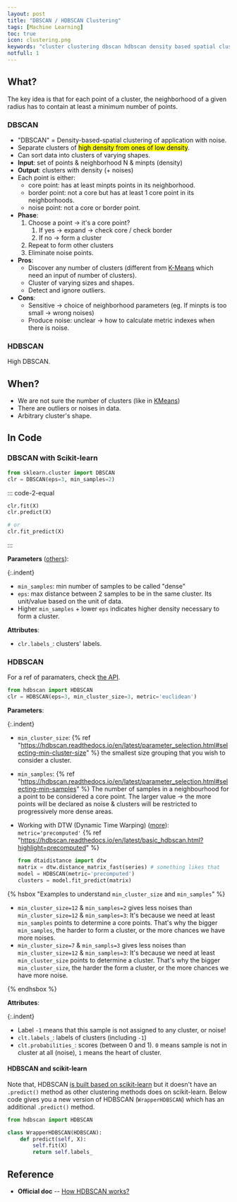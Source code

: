 ```yaml
---
layout: post
title: "DBSCAN / HDBSCAN Clustering"
tags: [Machine Learning]
toc: true
icon: clustering.png
keywords: "cluster clustering dbscan hdbscan density based spatial clustering of application with noise high varying shapes sort data points neighborhood min point core points border noise phase discover number of clusters automatically ignoire outliers detect outliers Scikit-learn density based clustering DTW (Dynamic Time Warping)"
notfull: 1
---
```


## What?

The key idea is that for each point of a cluster, the neighborhood of a given radius has to contain at least a minimum number of points.

### DBSCAN

- "DBSCAN" = Density-based-spatial clustering of application with noise.
- Separate clusters of <mark>high density from ones of low density</mark>.
- Can sort data into clusters of varying shapes.
- **Input**: set of points & neighborhood N & minpts (density)
- **Output**: clusters with density (+ noises)
- Each point is either:
  - core point: has at least minpts points in its neighborhood.
  - border point: not a core but has at least 1 core point in its neighborhoods.
  - noise point: not a core or border point.
- **Phase**:
  1. Choose a point → it's a core point?
     1. If yes → expand → check core / check border
     2. If no → form a cluster
  2. Repeat to form other clusters
  3. Eliminate noise points.
- **Pros**:
  - Discover any number of clusters (different from [K-Means](/k-means-clustering) which need an input of number of clusters).
  - Cluster of varying sizes and shapes.
  - Detect and ignore outliers.
- **Cons**:
  - Sensitive → choice of neighborhood parameters (eg. If minpts is too small → wrong noises)
  - Produce noise: unclear → how to calculate metric indexes when there is noise.

### HDBSCAN

High DBSCAN.

## When?

- We are not sure the number of clusters (like in [KMeans](/k-means-clustering))
- There are outliers or noises in data.
- Arbitrary cluster's shape.

## In Code

### DBSCAN with Scikit-learn

~~~ python
from sklearn.cluster import DBSCAN
clr = DBSCAN(eps=3, min_samples=2)
~~~

::: code-2-equal
~~~ python
clr.fit(X)
clr.predict(X)
~~~

~~~ python
# or
clr.fit_predict(X)
~~~
:::

**Parameters** ([others](https://scikit-learn.org/stable/modules/generated/sklearn.cluster.DBSCAN.html)):

{:.indent}
- `min_samples`: min number of samples to be called "dense"
- `eps`: max distance between 2 samples to be in the same cluster. Its unit/value based on the unit of data.
- Higher `min_samples` + lower `eps` indicates higher density necessary to form a cluster.

**Attributes**:

- `clr.labels_`: clusters' labels.

### HDBSCAN

For a ref of paramaters, check [the API](https://hdbscan.readthedocs.io/en/latest/api.html).

~~~ python
from hdbscan import HDBSCAN
clr = HDBSCAN(eps=3, min_cluster_size=3, metric='euclidean')
~~~

**Parameters**:

{:.indent}
- `min_cluster_size`: {% ref "https://hdbscan.readthedocs.io/en/latest/parameter_selection.html#selecting-min-cluster-size" %} the smallest size grouping that you wish to consider a cluster.
- `min_samples`: {% ref "https://hdbscan.readthedocs.io/en/latest/parameter_selection.html#selecting-min-samples" %} The number of samples in a neighbourhood for a point to be considered a core point. The larger value $\to$ the more points will be declared as noise & clusters will be restricted to progressively more dense areas.
- Working with DTW (Dynamic Time Warping) ([more](https://dtaidistance.readthedocs.io/en/latest/usage/dtw.html#dtw-between-set-of-series)): `metric='precomputed'` {% ref "https://hdbscan.readthedocs.io/en/latest/basic_hdbscan.html?highlight=precomputed" %}

  ``` python
  from dtaidistance import dtw
  matrix = dtw.distance_matrix_fast(series) # something likes that
  model = HDBSCAN(metric='precomputed')
  clusters = model.fit_predict(matrix)
  ```

{% hsbox "Examples to understand `min_cluster_size` and `min_samples`" %}

- `min_cluster_size=12` & `min_samples=2` gives less noises than `min_cluster_size=12` & `min_samples=3`: It's because we need at least `min_samples` points to determine a core points. That's why the bigger `min_samples`, the harder to form a cluster, or the more chances we have more noises.
- `min_cluster_size=7` & `min_sampls=3` gives less noises than `min_cluster_size=12` & `min_samples=3`: It's because we need at least `min_cluster_size` points to determine a cluster. That's why the bigger `min_cluster_size`, the harder the form a cluster, or the more chances we have more noise.

{% endhsbox %}

**Attributes**:

{:.indent}
- Label `-1` means that this sample is not assigned to any cluster, or noise!
- `clt.labels_`: labels of clusters (including `-1`)
- `clt.probabilities_`: scores (between 0 and 1). `0` means sample is not in cluster at all (noise), `1` means the heart of cluster.


#### HDBSCAN and scikit-learn

Note that, HDBSCAN [is built based on scikit-learn](https://github.com/scikit-learn-contrib/hdbscan/blob/master/hdbscan/hdbscan_.py#L642) but it doesn't have an `.predict()` method as other clustering methods does on scikit-learn. Below code gives you a new version of HDBSCAN (`WrapperHDBSCAN`) which has an additional `.predict()` method.

``` python
from hdbscan import HDBSCAN

class WrapperHDBSCAN(HDBSCAN):
    def predict(self, X):
        self.fit(X)
        return self.labels_
```

## Reference

- **Official doc** -- [How HDBSCAN works?](https://hdbscan.readthedocs.io/en/latest/how_hdbscan_works.html)